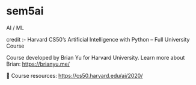 # sem5ai
AI / ML 

credit :- Harvard CS50’s Artificial Intelligence with Python – Full University Course

Course developed by Brian Yu for Harvard University. Learn more about Brian: https://brianyu.me/

🔗 Course resources: https://cs50.harvard.edu/ai/2020/